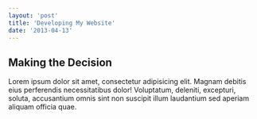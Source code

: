 ```yaml
---
layout: 'post'
title: 'Developing My Website'
date: '2013-04-13'
---
```


## Making the Decision

Lorem ipsum dolor sit amet, consectetur adipisicing elit. Magnam debitis eius perferendis necessitatibus dolor! Voluptatum, deleniti, excepturi, soluta, accusantium omnis sint non suscipit illum laudantium sed aperiam aliquam officia quae.